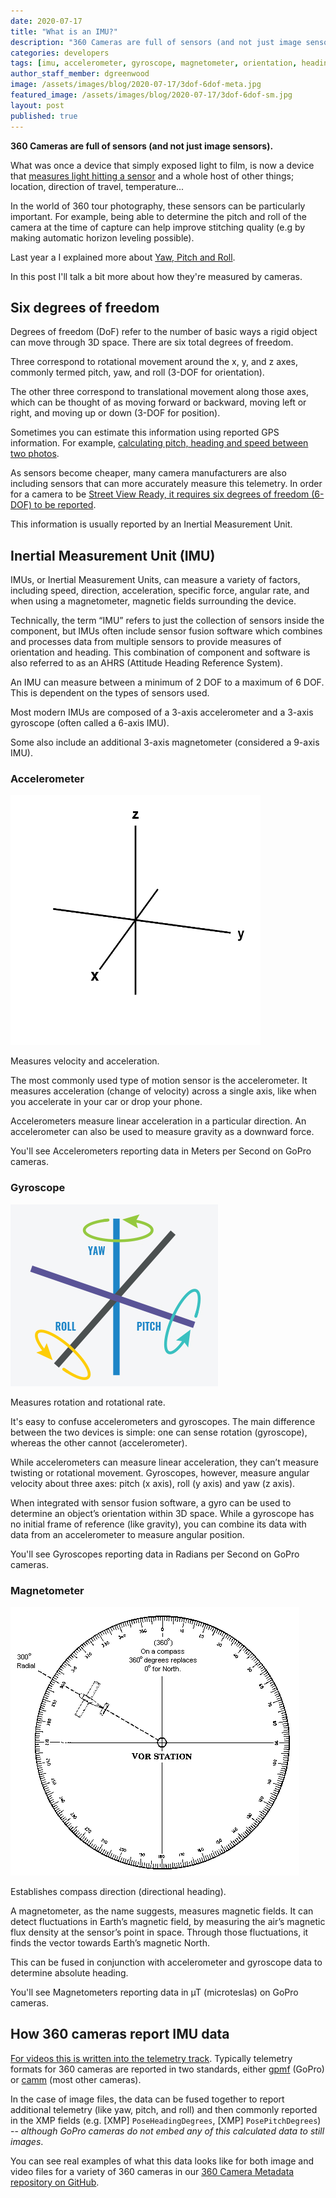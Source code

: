 ```yaml
---
date: 2020-07-17
title: "What is an IMU?"
description: "360 Cameras are full of sensors (and not just image sensors)."
categories: developers
tags: [imu, accelerometer, gyroscope, magnetometer, orientation, heading, pitch, yaw, gpmf, camm, GoPro, EXIF, XMP]
author_staff_member: dgreenwood
image: /assets/images/blog/2020-07-17/3dof-6dof-meta.jpg
featured_image: /assets/images/blog/2020-07-17/3dof-6dof-sm.jpg
layout: post
published: true
---
```


**360 Cameras are full of sensors (and not just image sensors).**

What was once a device that simply exposed light to film, is now a device that [measures light hitting a sensor](/blog/what-is-global-shutter-rolling-shutter-360-cameras) and a whole host of other things; location, direction of travel, temperature...

In the world of 360 tour photography, these sensors can be particularly important. For example, being able to determine the pitch and roll of the camera at the time of capture can help improve stitching quality (e.g by making automatic horizon leveling possible).

Last year a I explained more about [Yaw, Pitch and Roll](/blog/2020/yaw-pitch-roll-360-degree-photography).

In this post I'll talk a bit more about how they're measured by cameras.

## Six degrees of freedom

Degrees of freedom (DoF) refer to the number of basic ways a rigid object can move through 3D space. There are six total degrees of freedom.

Three correspond to rotational movement around the x, y, and z axes, commonly termed pitch, yaw, and roll (3-DOF for orientation).

The other three correspond to translational movement along those axes, which can be thought of as moving forward or backward, moving left or right, and moving up or down (3-DOF for position).

Sometimes you can estimate this information using reported GPS information. For example, [calculating pitch, heading and speed between two photos](/blog/2020/what-direction-are-you-facing).

As sensors become cheaper, many camera manufacturers are also including sensors that can more accurately measure this telemetry. In order for a camera to be [Street View Ready, it requires six degrees of freedom (6-DOF) to be reported](https://developers.google.com/streetview/ready/specs-svready).

This information is usually reported by an Inertial Measurement Unit.

## Inertial Measurement Unit (IMU)

IMUs, or Inertial Measurement Units, can measure a variety of factors, including speed, direction, acceleration, specific force, angular rate, and when using a magnetometer, magnetic fields surrounding the device.

Technically, the term “IMU” refers to just the collection of sensors inside the component, but IMUs often include sensor fusion software which combines and processes data from multiple sensors to provide measures of orientation and heading. This combination of component and software is also referred to as an AHRS (Attitude Heading Reference System).

An IMU can measure between a minimum of 2 DOF to a maximum of 6 DOF. This is dependent on the types of sensors used.

Most modern IMUs are composed of a 3-axis accelerometer and a 3-axis gyroscope (often called a 6-axis IMU).

Some also include an additional 3-axis magnetometer (considered a 9-axis IMU).

### Accelerometer

<img class="img-fluid" src="/assets/images/blog/2020-07-17/cartesian_coordinate_axes_3d.png" alt="Six degrees of freedom" title="Six degrees of freedom" />

Measures velocity and acceleration.

The most commonly used type of motion sensor is the accelerometer. It measures acceleration (change of velocity) across a single axis, like when you accelerate in your car or drop your phone.

Accelerometers measure linear acceleration in a particular direction. An accelerometer can also be used to measure gravity as a downward force.

You'll see Accelerometers reporting data in Meters per Second on GoPro cameras.

### Gyroscope

<img class="img-fluid" src="/assets/images/blog/2020-07-17/gyroscope-illustration.png" alt="Gyroscope illustration" title="Gyroscope illustration" />

Measures rotation and rotational rate.

It's easy to confuse accelerometers and gyroscopes. The main difference between the two devices is simple: one can sense rotation (gyroscope), whereas the other cannot (accelerometer).

While accelerometers can measure linear acceleration, they can’t measure twisting or rotational movement. Gyroscopes, however, measure angular velocity about three axes: pitch (x axis), roll (y axis) and yaw (z axis).

When integrated with sensor fusion software, a gyro can be used to determine an object’s orientation within 3D space. While a gyroscope has no initial frame of reference (like gravity), you can combine its data with data from an accelerometer to measure angular position.

You'll see Gyroscopes reporting data in Radians per Second on GoPro cameras.

### Magnetometer

<img class="img-fluid" src="/assets/images/blog/2020-07-17/magnetometer-illustration.gif" alt="Magnetometer illustration" title="Magnetometer illustration" />

Establishes compass direction (directional heading).

A magnetometer, as the name suggests, measures magnetic fields. It can detect fluctuations in Earth’s magnetic field, by measuring the air’s magnetic flux density at the sensor’s point in space. Through those fluctuations, it finds the vector towards Earth’s magnetic North.

This can be fused in conjunction with accelerometer and gyroscope data to determine absolute heading.

You'll see Magnetometers reporting data in µT (microteslas) on GoPro cameras.

## How 360 cameras report IMU data

[For videos this is written into the telemetry track](/blog/2020/metadata-exif-xmp-360-video-files-gopro-gpmd). Typically telemetry formats for 360 cameras are reported in two standards, either [gpmf](https://github.com/trek-view/360-camera-metadata/blob/master/0-standards/gpmf.md) (GoPro) or [camm](https://github.com/trek-view/360-camera-metadata/blob/master/0-standards/camm.md) (most other cameras).

In the case of image files, the data can be fused together to report additional telemetry (like yaw, pitch, and roll) and then commonly reported in the XMP fields (e.g. [XMP] `PoseHeadingDegrees`, [XMP] `PosePitchDegrees`) -- _although GoPro cameras do not embed any of this calculated data to still images_.

You can see real examples of what this data looks like for both image and video files for a variety of 360 cameras in our [360 Camera Metadata repository on GitHub](https://github.com/trek-view/360-camera-metadata).